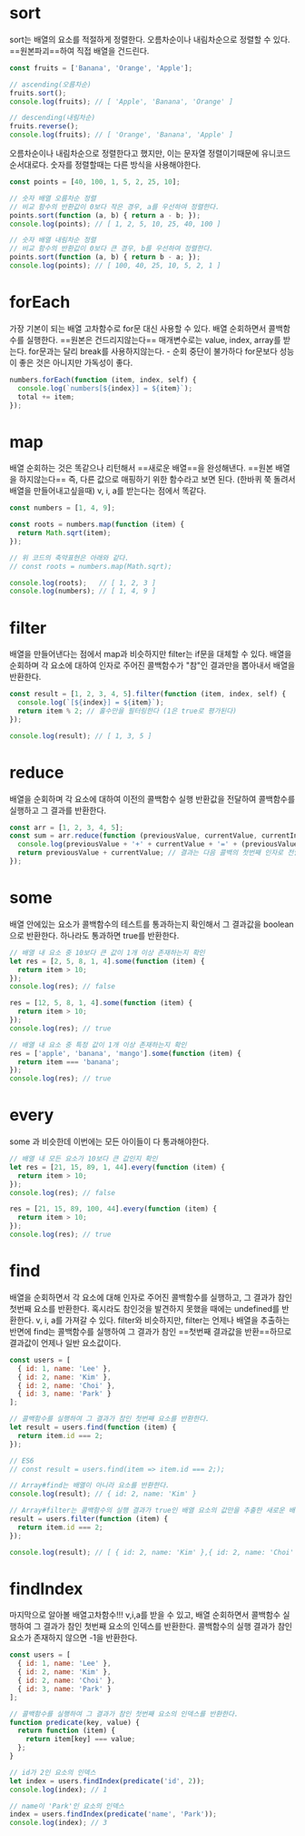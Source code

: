 # sort

sort는 배열의 요소를 적절하게 정렬한다. 
오름차순이나 내림차순으로 정렬할 수 있다. 
==원본파괴==하여 직접 배열을 건드린다.


```js
const fruits = ['Banana', 'Orange', 'Apple'];

// ascending(오름차순)
fruits.sort();
console.log(fruits); // [ 'Apple', 'Banana', 'Orange' ]

// descending(내림차순)
fruits.reverse();
console.log(fruits); // [ 'Orange', 'Banana', 'Apple' ]
```

오름차순이나 내림차순으로 정렬한다고 했지만, 이는 문자열 정렬이기때문에 유니코드 순서대로다.
숫자를 정렬할때는 다른 방식을 사용해야한다.

```js
const points = [40, 100, 1, 5, 2, 25, 10];

// 숫자 배열 오름차순 정렬
// 비교 함수의 반환값이 0보다 작은 경우, a를 우선하여 정렬한다.
points.sort(function (a, b) { return a - b; });
console.log(points); // [ 1, 2, 5, 10, 25, 40, 100 ]

// 숫자 배열 내림차순 정렬
// 비교 함수의 반환값이 0보다 큰 경우, b를 우선하여 정렬한다.
points.sort(function (a, b) { return b - a; });
console.log(points); // [ 100, 40, 25, 10, 5, 2, 1 ]

```



# forEach

가장 기본이 되는 배열 고차함수로 for문 대신 사용할 수 있다.
배열 순회하면서 콜백함수를 실행한다. 
==원본은 건드리지않는다==
매개변수로는  value, index, array를 받는다.
for문과는 달리 break를 사용하지않는다. - 순회 중단이 불가하다
for문보다 성능이 좋은 것은 아니지만 가독성이 좋다.

```js
numbers.forEach(function (item, index, self) {
  console.log(`numbers[${index}] = ${item}`);
  total += item;
});
```



# map

배열 순회하는 것은 똑같으나 리턴해서 ==새로운 배열==을 완성해낸다. ==원본 배열을 하지않는다==
즉, 다른 값으로 매핑하기 위한 함수라고 보면 된다. (한바퀴 쭉 돌려서 배열을 만들어내고싶을때)
v, i, a를 받는다는 점에서 똑같다. 

```js
const numbers = [1, 4, 9];

const roots = numbers.map(function (item) {
  return Math.sqrt(item);
});

// 위 코드의 축약표현은 아래와 같다.
// const roots = numbers.map(Math.sqrt);

console.log(roots);   // [ 1, 2, 3 ]
console.log(numbers); // [ 1, 4, 9 ]
```



# filter

배열을 만들어낸다는 점에서  map과 비슷하지만 filter는  if문을 대체할 수 있다. 
배열을 순회하며 각 요소에 대하여 인자로 주어진 콜백함수가 "참"인 결과만을 뽑아내서 배열을 반환한다.

```js
const result = [1, 2, 3, 4, 5].filter(function (item, index, self) {
  console.log(`[${index}] = ${item}`);
  return item % 2; // 홀수만을 필터링한다 (1은 true로 평가된다)
});

console.log(result); // [ 1, 3, 5 ]
```




# reduce

배열을 순회하며 각 요소에 대하여 이전의 콜백함수 실행 반환값을 전달하여 콜백함수를 실행하고 그 결과를 반환한다. 

```js
const arr = [1, 2, 3, 4, 5];
const sum = arr.reduce(function (previousValue, currentValue, currentIndex, self) {
  console.log(previousValue + '+' + currentValue + '=' + (previousValue + currentValue));
  return previousValue + currentValue; // 결과는 다음 콜백의 첫번째 인자로 전달된다
});
```



# some 

배열 안에있는 요소가 콜백함수의 테스트를 통과하는지 확인해서 그 결과값을 boolean으로 반환한다.
하나라도 통과하면 true를 반환한다.

```js
// 배열 내 요소 중 10보다 큰 값이 1개 이상 존재하는지 확인
let res = [2, 5, 8, 1, 4].some(function (item) {
  return item > 10;
});
console.log(res); // false

res = [12, 5, 8, 1, 4].some(function (item) {
  return item > 10;
});
console.log(res); // true

// 배열 내 요소 중 특정 값이 1개 이상 존재하는지 확인
res = ['apple', 'banana', 'mango'].some(function (item) {
  return item === 'banana';
});
console.log(res); // true
```



# every

some 과 비슷한데 이번에는 모든 아이들이 다 통과해야한다. 

```js
// 배열 내 모든 요소가 10보다 큰 값인지 확인
let res = [21, 15, 89, 1, 44].every(function (item) {
  return item > 10;
});
console.log(res); // false

res = [21, 15, 89, 100, 44].every(function (item) {
  return item > 10;
});
console.log(res); // true
```




# find 

배열을 순회하면서 각 요소에 대해 인자로 주어진 콜백함수를 실행하고,
그 결과가 참인 첫번째 요소를 반환한다. 
혹시라도 참인것을 발견하지 못했을 때에는 undefined를 반환한다.
v, i, a를 가져갈 수 있다. 
filter와 비슷하지만, filter는 언제나 배열을 추출하는 반면에 find는 콜백함수를 실행하여 그 결과가 참인 ==첫번째 결과값을 반환==하므로 결과값이 언제나 일반 요소값이다.

```js
const users = [
  { id: 1, name: 'Lee' },
  { id: 2, name: 'Kim' },
  { id: 2, name: 'Choi' },
  { id: 3, name: 'Park' }
];

// 콜백함수를 실행하여 그 결과가 참인 첫번째 요소를 반환한다.
let result = users.find(function (item) {
  return item.id === 2;
});

// ES6
// const result = users.find(item => item.id === 2;);

// Array#find는 배열이 아니라 요소를 반환한다.
console.log(result); // { id: 2, name: 'Kim' }

// Array#filter는 콜백함수의 실행 결과가 true인 배열 요소의 값만을 추출한 새로운 배열을 반환한다.
result = users.filter(function (item) {
  return item.id === 2;
});

console.log(result); // [ { id: 2, name: 'Kim' },{ id: 2, name: 'Choi' } ]
```




# findIndex

마지막으로 알아볼 배열고차함수!!!
v,i,a를 받을 수 있고, 배열 순회하면서 콜백함수 실행하여 그 결과가 참인 첫번째 요소의 인덱스를 반환한다. 
콜백함수의 실행 결과가 참인 요소가 존재하지 않으면 -1을 반환한다.

```js
const users = [
  { id: 1, name: 'Lee' },
  { id: 2, name: 'Kim' },
  { id: 2, name: 'Choi' },
  { id: 3, name: 'Park' }
];

// 콜백함수를 실행하여 그 결과가 참인 첫번째 요소의 인덱스를 반환한다.
function predicate(key, value) {
  return function (item) {
    return item[key] === value;
  };
}

// id가 2인 요소의 인덱스
let index = users.findIndex(predicate('id', 2));
console.log(index); // 1

// name이 'Park'인 요소의 인덱스
index = users.findIndex(predicate('name', 'Park'));
console.log(index); // 3
```